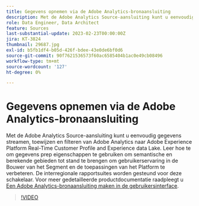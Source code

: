 ```yaml
---
title: Gegevens opnemen via de Adobe Analytics-bronaansluiting
description: Met de Adobe Analytics Source-aansluiting kunt u eenvoudig gegevens streamen, toewijzen en filteren van Adobe Analytics naar Adobe Experience Platform Real-Time Customer Profile and Experience data Lake.
role: Data Engineer, Data Architect
feature: Sources
last-substantial-update: 2023-02-23T00:00:00Z
jira: KT-3824
thumbnail: 29687.jpg
exl-id: b5fb1df4-b05d-426f-bdee-43e0de6bf0d6
source-git-commit: 90f7621536573f60ac6585404b1ac0e49cb08496
workflow-type: tm+mt
source-wordcount: '127'
ht-degree: 0%

---
```


# Gegevens opnemen via de Adobe Analytics-bronaansluiting

Met de Adobe Analytics Source-aansluiting kunt u eenvoudig gegevens streamen, toewijzen en filteren van Adobe Analytics naar Adobe Experience Platform Real-Time Customer Profile and Experience data Lake. Leer hoe te om gegevens prep eigenschappen te gebruiken om semantische en berekende gebieden tot stand te brengen om gebruikerservaring in de Bouwer van het Segment en de toepassingen van het Platform te verbeteren. De interregionale rapportsuites worden gesteund voor deze schakelaar. Voor meer gedetailleerde productdocumentatie raadpleegt u [Een Adobe Analytics-bronaansluiting maken in de gebruikersinterface](https://experienceleague.adobe.com/docs/experience-platform/sources/ui-tutorials/create/adobe-applications/analytics.html).

>[!VIDEO](https://video.tv.adobe.com/v/29687?quality=12&learn=on)
